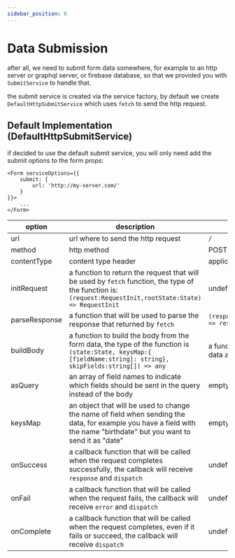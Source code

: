 ```yaml
---
sidebar_position: 6
---
```


# Data Submission

after all, we need to submit form data somewhere, for example to an http server or graphql server, or firebase database, so that we provided you with `SubmitService` to handle that.

the submit service is created via the service factory, by default we create `DefaultHttpSubmitService` which uses `fetch` to send the http request.

## Default Implementation (DefaultHttpSubmitService)

if decided to use the default submit service, you will only need add the submit options to the form props:

    <Form serviceOptions={{
        submit: {
            url: 'http://my-server.com/'
        }
    }}>
        ...
    </Form>

| option        | description                                                                                                                                                              | default                                  |
|---------------|--------------------------------------------------------------------------------------------------------------------------------------------------------------------------|------------------------------------------|
| url           | url where to send the http request                                                                                                                                       | `/`                                      |
| method        | http method                                                                                                                                                              | POST                                     |
| contentType   | content type header                                                                                                                                                      | application/json                         |
| initRequest   | a function to return the request that will be used by `fetch` function, the type of the function is: `(request:RequestInit,rootState:State) => RequestInit`              | undefined                                |
| parseResponse | a function that will be used to parse the response that returned by `fetch`                                                                                              | `(response:Response) => response.json()` |
| buildBody     | a function to build the body from the form data, the type of the function is `(state:State, keysMap:{ [fieldName:string]: string}, skipFields:string[]) => any`          | a function to build data as a json       |
| asQuery       | an array of field names to indicate which fields should be sent in the query instead of the body                                                                         | empty array                              |
| keysMap       | an object that will be used to change the name of field when sending the data, for example you have a field with the name "birthdate" but you want to send it as "date"  | empty object                             |
| onSuccess | a callback function that will be called when the request completes successfully, the callback will receive `response` and `dispatch` | undefined |
| onFail | a callback function that will be called when the request fails, the callback will receive `error` and `dispatch` | undefined |
| onComplete | a callback function that will be called when the request completes, even if it fails or succeed, the callback will receive `dispatch` | undefined |